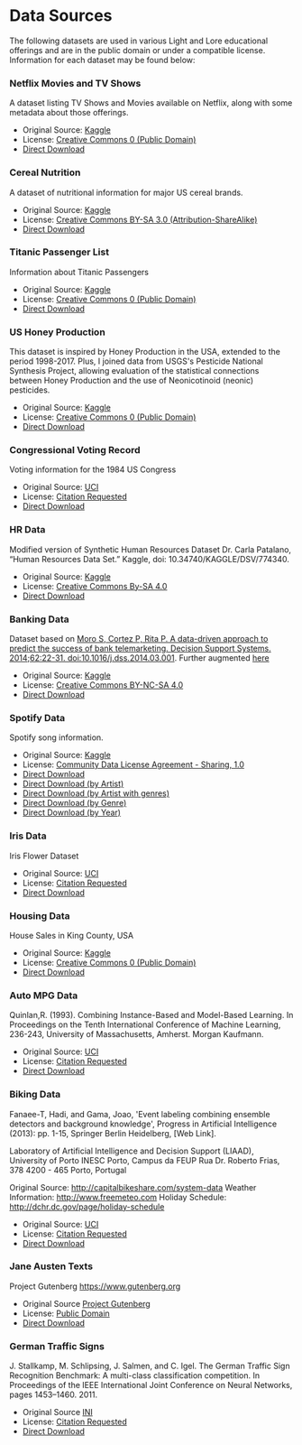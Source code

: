# Data Sources

The following datasets are used in various Light and Lore educational offerings and are in the public domain or under a compatible license. Information for each dataset may be found below:

### Netflix Movies and TV Shows

A dataset listing TV Shows and Movies available on Netflix, along with some metadata about those offerings.

* Original Source: [Kaggle](https://www.kaggle.com/shivamb/netflix-shows)
* License: [Creative Commons 0 (Public Domain)](https://creativecommons.org/publicdomain/zero/1.0/)
* [Direct Download](https://raw.githubusercontent.com/byui-cse/cse450-course/master/data/netflix_titles.csv)

### Cereal Nutrition

A dataset of nutritional information for major US cereal brands.

* Original Source: [Kaggle](https://www.kaggle.com/crawford/80-cereals)
* License: [Creative Commons BY-SA 3.0 (Attribution-ShareAlike)](https://creativecommons.org/licenses/by-sa/3.0/)
* [Direct Download](https://raw.githubusercontent.com/byui-cse/cse450-course/master/data/cereal.csv)

### Titanic Passenger List

Information about Titanic Passengers

* Original Source: [Kaggle](https://www.kaggle.com/c/titanic/overview)
* License: [Creative Commons 0 (Public Domain)](https://creativecommons.org/publicdomain/zero/1.0/)
* [Direct Download](https://raw.githubusercontent.com/byui-cse/cse450-course/master/data/titanic.csv)

### US Honey Production

This dataset is inspired by Honey Production in the USA, extended to the period 1998-2017. Plus, I joined data from USGS's Pesticide National Synthesis Project, allowing evaluation of the statistical connections between Honey Production and the use of Neonicotinoid (neonic) pesticides.

* Original Source: [Kaggle](https://www.kaggle.com/kevinzmith/honey-with-neonic-pesticide)
* License: [Creative Commons 0 (Public Domain)](https://creativecommons.org/publicdomain/zero/1.0/)
* [Direct Download](https://raw.githubusercontent.com/byui-cse/cse450-course/master/data/honey.csv)

### Congressional Voting Record

Voting information for the 1984 US Congress

* Original Source: [UCI](https://archive.ics.uci.edu/ml/datasets/Congressional+Voting+Records)
* License: [Citation Requested](https://archive.ics.uci.edu/ml/citation_policy.html)
* [Direct Download](https://raw.githubusercontent.com/byui-cse/cse450-course/master/data/house-votes-84.csv)

### HR Data

Modified version of Synthetic Human Resources Dataset
Dr. Carla Patalano, “Human Resources Data Set.” Kaggle, doi: 10.34740/KAGGLE/DSV/774340.

* Original Source: [Kaggle](https://www.kaggle.com/rhuebner/human-resources-data-set)
* License: [Creative Commons By-SA 4.0](https://creativecommons.org/licenses/by-sa/4.0/)
* [Direct Download](https://raw.githubusercontent.com/byui-cse/cse450-course/master/data/hr.csv)

### Banking Data

Dataset based on [Moro S, Cortez P, Rita P. A data-driven approach to predict the success of bank telemarketing. Decision Support Systems. 2014;62:22-31. doi:10.1016/j.dss.2014.03.001](https://www.sciencedirect.com/science/article/abs/pii/S016792361400061X). Further augmented [here](https://www.kaggle.com/volodymyrgavrysh/bank-marketing-campaigns-dataset)

* Original Source: [Kaggle](https://www.kaggle.com/volodymyrgavrysh/bank-marketing-campaigns-dataset)
* License: [Creative Commons BY-NC-SA 4.0](https://creativecommons.org/licenses/by-nc-sa/4.0/)
* [Direct Download](https://raw.githubusercontent.com/byui-cse/cse450-course/master/data/bank.csv)

### Spotify Data

Spotify song information.

* Original Source: [Kaggle](https://www.kaggle.com/yamaerenay/spotify-dataset-19212020-160k-tracks)
* License: [Community Data License Agreement - Sharing, 1.0](https://cdla.io/sharing-1-0/)
* [Direct Download](https://raw.githubusercontent.com/byui-cse/cse450-course/master/data/spotify/data.csv)
* [Direct Download (by Artist)](https://raw.githubusercontent.com/byui-cse/cse450-course/master/data/spotify/data_by_artist.csv)
* [Direct Download (by Artist with genres)](https://raw.githubusercontent.com/byui-cse/cse450-course/master/data/spotify/data_by_artist_w_genres.csv)
* [Direct Download (by Genre)](https://raw.githubusercontent.com/byui-cse/cse450-course/master/data/spotify/data_by_genres.csv)
* [Direct Download (by Year)](https://raw.githubusercontent.com/byui-cse/cse450-course/master/data/spotify/data_by_year.csv)

### Iris Data

Iris Flower Dataset

* Original Source: [UCI](https://archive.ics.uci.edu/ml/datasets/iris)
* License: [Citation Requested](https://archive.ics.uci.edu/ml/citation_policy.html)
* [Direct Download](https://raw.githubusercontent.com/byui-cse/cse450-course/master/data/iris.csv)

### Housing Data

House Sales in King County, USA

* Original Source: [Kaggle](https://www.kaggle.com/harlfoxem/housesalesprediction)
* License: [Creative Commons 0 (Public Domain)](https://creativecommons.org/publicdomain/zero/1.0/)
* [Direct Download](https://raw.githubusercontent.com/byui-cse/cse450-course/master/data/housing.csv)

### Auto MPG Data

Quinlan,R. (1993). Combining Instance-Based and Model-Based Learning. In Proceedings on the Tenth International Conference of Machine Learning, 236-243, University of Massachusetts, Amherst. Morgan Kaufmann. 

* Original Source: [UCI](https://archive.ics.uci.edu/ml/datasets/auto+mpg)
* License: [Citation Requested](https://archive.ics.uci.edu/ml/citation_policy.html)
* [Direct Download](https://raw.githubusercontent.com/byui-cse/cse450-course/master/data/mpg.csv)

### Biking Data

Fanaee-T, Hadi, and Gama, Joao, 'Event labeling combining ensemble detectors and background knowledge', Progress in Artificial Intelligence (2013): pp. 1-15, Springer Berlin Heidelberg, [Web Link]. 

Laboratory of Artificial Intelligence and Decision Support (LIAAD), University of Porto 
INESC Porto, Campus da FEUP 
Rua Dr. Roberto Frias, 378 
4200 - 465 Porto, Portugal 

Original Source: http://capitalbikeshare.com/system-data 
Weather Information: http://www.freemeteo.com 
Holiday Schedule: http://dchr.dc.gov/page/holiday-schedule

* Original Source: [UCI](https://archive.ics.uci.edu/ml/datasets/bike+sharing+dataset)
* License: [Citation Requested](https://archive.ics.uci.edu/ml/citation_policy.html)
* [Direct Download](https://raw.githubusercontent.com/byui-cse/cse450-course/master/data/bikes.csv)

### Jane Austen Texts

Project Gutenberg https://www.gutenberg.org

* Original Source [Project Gutenberg](https://www.gutenberg.org/ebooks/author/68)
* License: [Public Domain](https://www.gutenberg.org/policy/permission.html)
* [Direct Download](https://raw.githubusercontent.com/byui-cse/cse450-course/master/data/austen/)

### German Traffic Signs

J. Stallkamp, M. Schlipsing, J. Salmen, and C. Igel. The German Traffic Sign Recognition Benchmark: A multi-class classification competition. In Proceedings of the IEEE International Joint Conference on Neural Networks, pages 1453–1460. 2011. 

* Original Source [INI](http://benchmark.ini.rub.de/index.php?section=gtsrb&subsection=news)
* License: [Citation Requested](http://benchmark.ini.rub.de/index.php?section=gtsrb&subsection=dataset#Citation)
* [Direct Download]()